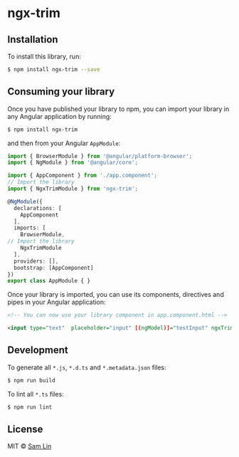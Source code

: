 # ngx-trim

## Installation

To install this library, run:

```bash
$ npm install ngx-trim --save
```

## Consuming your library

Once you have published your library to npm, you can import your library in any Angular application by running:

```bash
$ npm install ngx-trim
```

and then from your Angular `AppModule`:

```typescript
import { BrowserModule } from '@angular/platform-browser';
import { NgModule } from '@angular/core';

import { AppComponent } from './app.component';
// Import the library
import { NgxTrimModule } from 'ngx-trim';

@NgModule({
  declarations: [
    AppComponent
  ],
  imports: [
    BrowserModule,
// Import the library    
    NgxTrimModule
  ],
  providers: [],
  bootstrap: [AppComponent]
})
export class AppModule { }
```

Once your library is imported, you can use its components, directives and pipes in your Angular application:

```xml
<!-- You can now use your library component in app.component.html -->

<input type="text"  placeholder="input" [(ngModel)]="testInput" ngxTrim>

```

## Development

To generate all `*.js`, `*.d.ts` and `*.metadata.json` files:

```bash
$ npm run build
```

To lint all `*.ts` files:

```bash
$ npm run lint
```

## License

MIT © [Sam Lin](mailto:maxisam@gmail.com)
